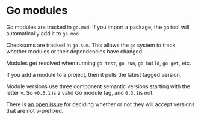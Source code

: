 # Go modules

Go modules are tracked in `go.mod`. If you import a package, the `go` tool will automatically add it to `go.mod`.

Checksums are tracked in `go.sum`. This allows the `go` system to track whether modules or their dependencies
have changed.

Modules get resolved when running `go test`, `go run`, `go build`, `go get`, etc.

If you add a module to a project, then it pulls the latest tagged version.

Module versions use three component semantic versions starting with the letter `v`. So `v0.3.1` is a valid Go module
tag, and `0.3.1`is not.

There is [an open issue](https://github.com/golang/go/issues/32945) for deciding whether or not they will accept versions that are not v-prefixed.